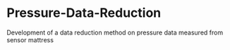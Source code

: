 # Pressure-Data-Reduction
Development of a data reduction method on pressure data measured from sensor mattress
